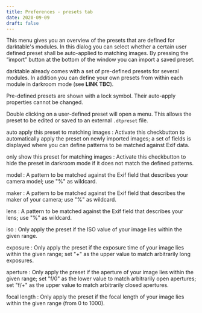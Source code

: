```yaml
---
title: Preferences - presets tab
date: 2020-09-09
draft: false
---
```


This menu gives you an overview of the presets that are defined for darktable's modules. In this dialog you can select whether a certain user defined preset shall be auto-applied to matching images. By pressing the “import” button at the bottom of the window you can import a saved preset.

darktable already comes with a set of pre-defined presets for several modules. In addition you can define your own presets from within each module in darkroom mode (see **LINK TBC**).

Pre-defined presets are shown with a lock symbol. Their auto-apply properties cannot be changed.

Double clicking on a user-defined preset will open a menu. This allows the preset to be edited or saved to an external `.dtpreset` file. 

auto apply this preset to matching images
: Activate this checkbutton to automatically apply the preset on newly imported images; a set of fields is displayed where you can define patterns to be matched against Exif data.

only show this preset for matching images
: Activate this checkbutton to hide the preset in darkroom mode if it does not match the defined patterns.

model
: A pattern to be matched against the Exif field that describes your camera model; use "%" as wildcard.

maker
: A pattern to be matched against the Exif field that describes the maker of your camera; use "%" as wildcard.

lens
: A pattern to be matched against the Exif field that describes your lens; use "%" as wildcard.

iso
: Only apply the preset if the ISO value of your image lies within the given range.

exposure
: Only apply the preset if the exposure time of your image lies within the given range; set "+" as the upper value to match arbitrarily long exposures.

aperture
: Only apply the preset if the aperture of your image lies within the given range; set "f/0" as the lower value to match arbitrarily open apertures; set "f/+" as the upper value to match arbitrarily closed apertures.

focal length
: Only apply the preset if the focal length of your image lies within the given range (from 0 to 1000). 